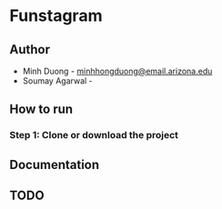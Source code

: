 # Funstagram

## Author
* Minh Duong - minhhongduong@email.arizona.edu
* Soumay Agarwal - 

## How to run
### Step 1: Clone or download the project

## Documentation


## TODO
